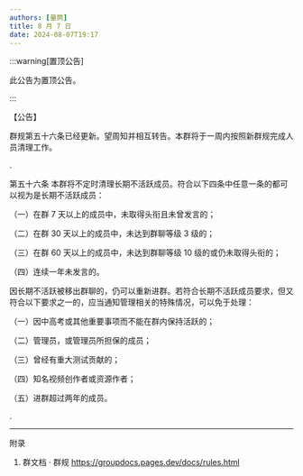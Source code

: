 ```yaml
---
authors: [量筒]
title: 8 月 7 日
date: 2024-08-07T19:17
---
```


:::warning[置顶公告]

此公告为置顶公告。

:::

【公告】

群规第五十六条已经更新。望周知并相互转告。本群将于一周内按照新群规完成人员清理工作。

.

第五十六条 本群将不定时清理长期不活跃成员。符合以下四条中任意一条的都可以视为是长期不活跃成员：

（一）在群 7 天以上的成员中，未取得头衔且未曾发言的；

（二）在群 30 天以上的成员中，未达到群聊等级 3 级的；

（三）在群 60 天以上的成员中，未达到群聊等级 10 级的或仍未取得头衔的；

（四）连续一年未发言的。

因长期不活跃被移出群聊的，仍可以重新进群。若符合长期不活跃成员要求，但又符合以下要求之一的，应当通知管理相关的特殊情况，可以免于处理：

（一）因中高考或其他重要事项而不能在群内保持活跃的；

（二）管理员，或管理员所担保的成员；

（三）曾经有重大测试贡献的；

（四）知名视频创作者或资源作者；

（五）进群超过两年的成员。

.

----------

附录

1. 群文档 · 群规 https://groupdocs.pages.dev/docs/rules.html

